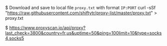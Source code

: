 $ Download and save to local file `proxy.txt` with format `IP:PORT`
curl -sSf "https://raw.githubusercontent.com/shiftytr/proxy-list/master/proxy.txt" > proxy.txt


$ https://www.proxyscan.io/api/proxy?last_check=3800&country=fr,us&uptime=50&ping=100limit=10&type=socks4,socks5

